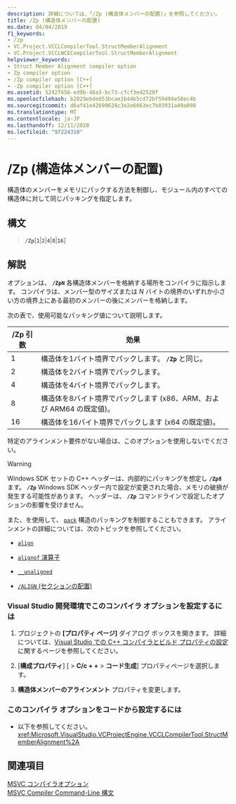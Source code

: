 ```yaml
---
description: 詳細については、「/Zp (構造体メンバーの配置)」を参照してください。
title: /Zp (構造体メンバーの配置)
ms.date: 04/04/2019
f1_keywords:
- /zp
- VC.Project.VCCLCompilerTool.StructMemberAlignment
- VC.Project.VCCLWCECompilerTool.StructMemberAlignment
helpviewer_keywords:
- Struct Member Alignment compiler option
- Zp compiler option
- /Zp compiler option [C++]
- -Zp compiler option [C++]
ms.assetid: 5242f656-ed9b-48a3-bc73-cfcf3ed2520f
ms.openlocfilehash: b2029ebded53bcae1b44b5cd72bf59494e58ec4b
ms.sourcegitcommit: d6af41e42699628c3e2e6063ec7b03931a49a098
ms.translationtype: MT
ms.contentlocale: ja-JP
ms.lasthandoff: 12/11/2020
ms.locfileid: "97224310"
---
```

# <a name="zp-struct-member-alignment"></a>/Zp (構造体メンバーの配置)

構造体のメンバーをメモリにパックする方法を制御し、モジュール内のすべての構造体に対して同じパッキングを指定します。

## <a name="syntax"></a>構文

> **`/Zp`**[**`1`**|**`2`**|**`4`**|**`8`**|**`16`**]

## <a name="remarks"></a>解説

オプションは、 **`/ZpN`** 各構造体メンバーを格納する場所をコンパイラに指示します。 コンパイラは、メンバー型のサイズまたは *N* バイトの境界のいずれか小さい方の境界上にある最初のメンバーの後にメンバーを格納します。

次の表で、使用可能なパッキング値について説明します。

|/Zp 引数|効果|
|-|-|
|1|構造体を1バイト境界でパックします。 **`/Zp`** と同じ。|
|2|構造体を2バイト境界でパックします。|
|4|構造体を4バイト境界でパックします。|
|8|構造体を8バイト境界でパックします (x86、ARM、および ARM64 の既定値)。|
|16| 構造体を16バイト境界でパックします (x64 の既定値)。|

特定のアラインメント要件がない場合は、このオプションを使用しないでください。

> [!WARNING]
> Windows SDK セットの C++ ヘッダーは、内部的にパッキングを想定し **`/Zp8`** ます。 **`/Zp`** Windows SDK ヘッダー内で設定が変更された場合、メモリの破損が発生する可能性があります。 ヘッダーは、 **`/Zp`** コマンドラインで設定したオプションの影響を受けません。

また、を使用して、 [`pack`](../../preprocessor/pack.md) 構造のパッキングを制御することもできます。 アラインメントの詳細については、次のトピックを参照してください。

- [`align`](../../cpp/align-cpp.md)

- [`alignof` 演算子](../../cpp/alignof-operator.md)

- [`__unaligned`](../../cpp/unaligned.md)

- [`/ALIGN` (セクションの配置)](align-section-alignment.md)

### <a name="to-set-this-compiler-option-in-the-visual-studio-development-environment"></a>Visual Studio 開発環境でこのコンパイラ オプションを設定するには

1. プロジェクトの **[プロパティ ページ]** ダイアログ ボックスを開きます。 詳細については、[Visual Studio での C++ コンパイラとビルド プロパティの設定](../working-with-project-properties.md)に関するページを参照してください。

1. [**構成プロパティ**] [  >  **C/c + +**  >  **コード生成**] プロパティページを選択します。

1. **構造体メンバーのアラインメント** プロパティを変更します。

### <a name="to-set-this-compiler-option-programmatically"></a>このコンパイラ オプションをコードから設定するには

- 以下を参照してください。<xref:Microsoft.VisualStudio.VCProjectEngine.VCCLCompilerTool.StructMemberAlignment%2A>

## <a name="see-also"></a>関連項目

[MSVC コンパイラオプション](compiler-options.md) \
[MSVC Compiler Command-Line 構文](compiler-command-line-syntax.md)
